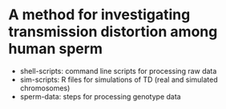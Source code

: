 # A method for investigating transmission distortion among human sperm 

- shell-scripts: command line scripts for processing raw data  
- sim-scripts: R files for simulations of TD (real and simulated chromosomes)
- sperm-data: steps for processing genotype data 
